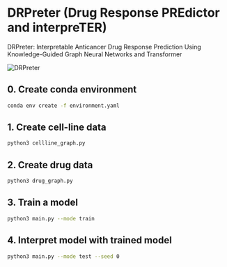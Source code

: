 # DRPreter (Drug Response PREdictor and interpreTER)
DRPreter: Interpretable Anticancer Drug Response Prediction Using Knowledge-Guided Graph Neural Networks and Transformer

![DRPreter](https://user-images.githubusercontent.com/68269057/198502117-785291dd-af73-40d3-8fed-0e8881404119.png)

## 0. Create conda environment
```sh
conda env create -f environment.yaml
```


## 1. Create cell-line data
```sh
python3 cellline_graph.py
```


## 2. Create drug data
```sh
python3 drug_graph.py
```


## 3. Train a model
```sh
python3 main.py --mode train
```


## 4. Interpret model with trained model
```sh
python3 main.py --mode test --seed 0
```
